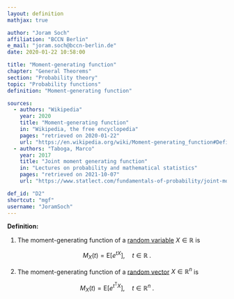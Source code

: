 ```yaml
---
layout: definition
mathjax: true

author: "Joram Soch"
affiliation: "BCCN Berlin"
e_mail: "joram.soch@bccn-berlin.de"
date: 2020-01-22 10:58:00

title: "Moment-generating function"
chapter: "General Theorems"
section: "Probability theory"
topic: "Probability functions"
definition: "Moment-generating function"

sources:
  - authors: "Wikipedia"
    year: 2020
    title: "Moment-generating function"
    in: "Wikipedia, the free encyclopedia"
    pages: "retrieved on 2020-01-22"
    url: "https://en.wikipedia.org/wiki/Moment-generating_function#Definition"
  - authors: "Taboga, Marco"
    year: 2017
    title: "Joint moment generating function"
    in: "Lectures on probability and mathematical statistics"
    pages: "retrieved on 2021-10-07"
    url: "https://www.statlect.com/fundamentals-of-probability/joint-moment-generating-function"

def_id: "D2"
shortcut: "mgf"
username: "JoramSoch"
---
```



**Definition:**

1) The moment-generating function of a [random variable](/D/rvar) $X \in \mathbb{R}$ is

$$ \label{eq:mgf-var}
M_X(t) = \mathrm{E} \left[ e^{tX} \right], \quad t \in \mathbb{R} \; .
$$

2) The moment-generating function of a [random vector](/D/rvec) $X \in \mathbb{R}^n$ is

$$ \label{eq:mgf-vec}
M_X(t) = \mathrm{E} \left[ e^{t^\mathrm{T}X} \right], \quad t \in \mathbb{R}^n \; .
$$